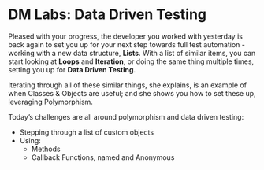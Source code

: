 # DM Labs: Data Driven Testing

Pleased with your progress, the developer you worked with yesterday is back
again to set you up for your next step towards full test automation - working
with a new data structure, **Lists**. With a list of similar items, you can
start looking at **Loops** and **Iteration**, or doing the same thing multiple
times, setting you up for **Data Driven Testing**.

Iterating through all of these similar things, she explains, is an example of
when Classes & Objects are useful; and she shows you how to set these up,
leveraging Polymorphism.

Today’s challenges are all around polymorphism and data driven testing:

- Stepping through a list of custom objects
- Using:
  - Methods
  - Callback Functions, named and Anonymous
